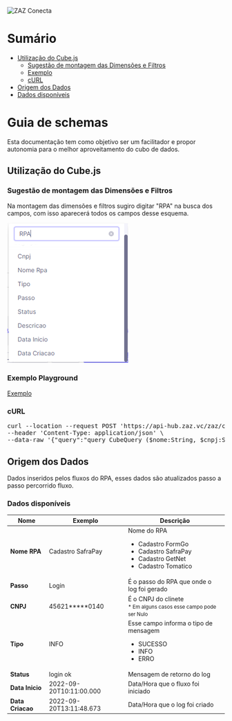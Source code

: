 ![ZAZ Conecta](https://www.acate.com.br/wp-content/uploads/2021/12/zaz-conecta-anuncio-1200x600px-2.png)

# Sumário
  
  * [Utilização do Cube.js](#utilização-do-cubejs) 
    * [Sugestão de montagem das Dimensões e Filtros](#sugestão-de-montagem-das-dimensões-e-filtros)
    * [Exemplo](#exemplo-playground)
    * [cURL](#curl)
  * [Origem dos Dados](#origem-dos-dados)
  * [Dados disponíveis](#dados-disponíveis)


# Guia de schemas

Esta documentação tem como objetivo ser um facilitador e propor autonomia para o melhor aproveitamento do cubo de dados.

## Utilização do Cube.js

### Sugestão de montagem das Dimensões e Filtros

Na montagem das dimensões e filtros sugiro digitar "RPA" na busca dos campos, com isso aparecerá todos os campos desse esquema.

![Exemplo](../img/exemplo_consulta_rpa.png)

### Exemplo Playground

<a href="http://10.0.44.102:4000/#/build?query={%22measures%22:[%22LogRpa.count%22],%22dimensions%22:[%22LogRpa.nomeRpa%22,%22LogRpa.passo%22,%22LogRpa.cnpj%22,%22LogRpa.tipo%22,%22LogRpa.status%22,%22LogRpa.dataInicio%22,%22LogRpa.dataCriacao%22],%22order%22:{%22LogRpa.count%22:%22desc%22},%22filters%22:[{%22member%22:%22LogRpa.nomeRpa%22,%22operator%22:%22equals%22,%22values%22:[%22Cadastro%20SafraPay%22]},{%22member%22:%22LogRpa.cnpj%22,%22operator%22:%22equals%22,%22values%22:[%2245621667000140%22]}]}">Exemplo</a>

### cURL
<pre>
curl --location --request POST 'https://api-hub.zaz.vc/zaz/cubejs/graphql?apikey=b1fcea2c-d3a6-11eb-b8bc-0242ac130003' \
--header 'Content-Type: application/json' \
--data-raw '{"query":"query CubeQuery ($nome:String, $cnpj:String, $tipo:String, $data:String) {\r\n  cube(\r\n    where: {\r\n      logRpa: {\r\n        nomeRpa: { equals: $nome }\r\n        cnpj: { equals: $cnpj }\r\n        tipo: {equals: $tipo}\r\n        dataInicio: { inDateRange: [$data, $data] } \r\n      }\r\n    }\r\n  ) {\r\n    logRpa(orderBy: { dataCriacao: desc }) {\r\n      cnpj     \r\n      nomeRpa\r\n      passo\r\n      tipo  \r\n      status\r\n    }\r\n  }\r\n}\r\n","variables":{"cnpj":"40720167000141","nome":"Cadastro SafraPay","tipo":"ERRO","data":"2022-09-20"}}'
</pre>


## Origem dos Dados
Dados inseridos pelos fluxos do RPA, esses dados são atualizados passo a passo percorrido fluxo.

### Dados disponíveis
<table>
  <thead>
    <tr>
      <th valign="center">Nome</th>
      <th valign="center">Exemplo</th>
      <th valign="center">Descrição</th>
    </tr>
  </thead>
  <tbody>
    <tr valign="center">
      <td><strong>Nome RPA</strong></td>
      <td valign= "center">Cadastro SafraPay</td>
      <td valign= "center">
        Nome do RPA
        <ul>
          <li>Cadastro FormGo</li>
          <li>Cadastro SafraPay</li>
          <li>Cadastro GetNet</li>
          <li>Cadastro Tomatico</li>
        </ul>
      </td>
    </tr>
    <tr valign="center">
      <td><strong>Passo</strong></td>
      <td valign= "center">Login</td>
      <td valign= "center">É o passo do RPA que onde o log foi gerado</td>
    </tr>
    <tr valign="center">
      <td><strong>CNPJ</strong></td>
      <td valign= "center">45621*****0140</td>
      <td valign= "center">É o CNPJ do clinete<br><small>* Em alguns casos esse campo pode ser Nulo</small></td>
    </tr>
    <tr valign="center">
      <td><strong>Tipo</strong></td>
      <td valign= "center">INFO</td>
      <td valign= "center">
        Esse campo informa o tipo de mensagem
         <ul>
          <li>SUCESSO</li>
          <li>INFO</li>
          <li>ERRO</li>
        </ul>
      </td>
    </tr>
    <tr valign="center">
      <td><strong>Status</strong></td>
      <td valign= "center">login ok</td>
      <td valign= "center">Mensagem de retorno do log</td>
    </tr>
    <tr valign="center">
      <td><strong>Data Inicio</strong></td>
      <td valign= "center">2022-09-20T10:11:00.000</td>
      <td valign= "center">Data/Hora que o fluxo foi iniciado</td>
    </tr>
    <tr valign="center">
      <td><strong>Data Criacao</strong></td>
      <td valign= "center">2022-09-20T13:11:48.673</td>
      <td valign= "center">Data/Hora que o log foi criado</td>
    </tr>
  </tbody>
</table>
<!-- END graphql-markdown -->
